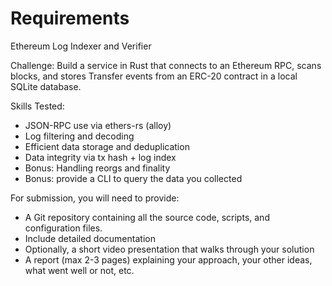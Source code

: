# Requirements
Ethereum Log Indexer and Verifier

Challenge: Build a service in Rust that connects to an Ethereum RPC,
scans blocks, and stores Transfer events from an ERC-20 contract in a local
SQLite database.

Skills Tested:
 - JSON-RPC use via ethers-rs (alloy)
 - Log filtering and decoding
 - Efficient data storage and deduplication
 - Data integrity via tx hash + log index
 - Bonus: Handling reorgs and finality
 - Bonus: provide a CLI to query the data you collected

For submission, you will need to provide:
 - A Git repository containing all the source code, scripts, and configuration files.
 - Include detailed documentation
 - Optionally, a short video presentation that walks through your solution
 - A report (max 2-3 pages) explaining your approach, your other ideas, what went well or not, etc.